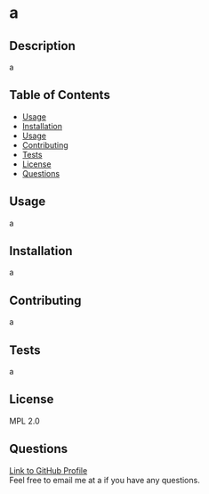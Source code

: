 
# a
    
## Description
a

## Table of Contents
- [Usage](#Usage)
- [Installation](#Installation)
- [Usage](#Usage)
- [Contributing](#Contributing)
- [Tests](#Tests)
- [License](#License)
- [Questions](#Questions)

## Usage
a

## Installation
a

## Contributing 
a

## Tests
a

## License
MPL 2.0

## Questions
[Link to GitHub Profile](https://github.com/)<br/>
Feel free to email me at a if you have any questions.


    